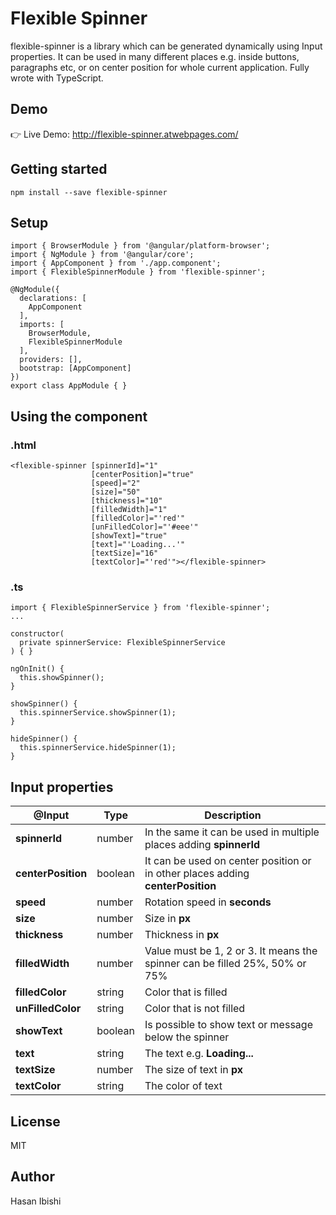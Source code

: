 
# Flexible Spinner

flexible-spinner is a library which can be generated dynamically using Input properties. It can be used in many different places e.g. inside buttons, paragraphs etc, or on center position for whole current application. Fully wrote with TypeScript.

## Demo
👉 Live Demo: http://flexible-spinner.atwebpages.com/


## Getting started
```
npm install --save flexible-spinner
```

## Setup
```
import { BrowserModule } from '@angular/platform-browser';
import { NgModule } from '@angular/core';
import { AppComponent } from './app.component';
import { FlexibleSpinnerModule } from 'flexible-spinner';

@NgModule({
  declarations: [
    AppComponent
  ],
  imports: [
    BrowserModule,
    FlexibleSpinnerModule
  ],
  providers: [],
  bootstrap: [AppComponent]
})
export class AppModule { }
```

## Using the component
### .html
```
<flexible-spinner [spinnerId]="1"
                  [centerPosition]="true"
                  [speed]="2"
                  [size]="50"
                  [thickness]="10"
                  [filledWidth]="1"
                  [filledColor]="'red'"
                  [unFilledColor]="'#eee'"
                  [showText]="true"
                  [text]="'Loading...'"
                  [textSize]="16"
                  [textColor]="'red'"></flexible-spinner>
```

### .ts
```
import { FlexibleSpinnerService } from 'flexible-spinner';
...

constructor(
  private spinnerService: FlexibleSpinnerService
) { }

ngOnInit() {
  this.showSpinner();
}

showSpinner() {
  this.spinnerService.showSpinner(1);
}

hideSpinner() {
  this.spinnerService.hideSpinner(1);
}
```

## Input properties

| @Input        	    | Type     	    |  Description    |
|---------------------|---------------|-----------------
| **spinnerId**       | number        | In the same it can be used in multiple places adding **spinnerId** |
| **centerPosition**  | boolean       | It can be used on center position or in other places adding **centerPosition** |
| **speed**           | number        | Rotation speed in **seconds**
| **size**            | number        | Size in **px**
| **thickness**       | number        | Thickness in **px**
| **filledWidth**     | number        | Value must be 1, 2 or 3. It means the spinner can be filled 25%, 50% or 75%
| **filledColor**     | string        | Color that is filled
| **unFilledColor**   | string        | Color that is not filled
| **showText**        | boolean       | Is possible to show text or message below the spinner
| **text**            | string        | The text e.g. **Loading...**
| **textSize**        | number        | The size of text in **px**
| **textColor**       | string        | The color of text

## License
MIT


## Author
Hasan Ibishi
